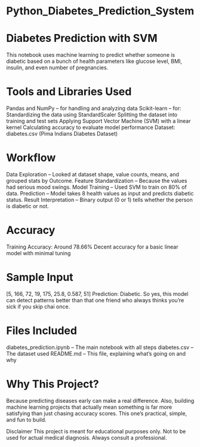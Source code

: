 # Python_Diabetes_Prediction_System
# Diabetes Prediction with SVM
This notebook uses machine learning to predict whether someone is diabetic based on a bunch of health parameters like glucose level, BMI, insulin, and even number of pregnancies. 

# Tools and Libraries Used
Pandas and NumPy – for handling and analyzing data
Scikit-learn – for:
    Standardizing the data using StandardScaler
    Splitting the dataset into training and test sets
    Applying Support Vector Machine (SVM) with a linear kernel
    Calculating accuracy to evaluate model performance
Dataset: diabetes.csv (Pima Indians Diabetes Dataset)

# Workflow
Data Exploration – Looked at dataset shape, value counts, means, and grouped stats by Outcome.
Feature Standardization – Because the values had serious mood swings.
Model Training – Used SVM to train on 80% of data.
Prediction – Model takes 8 health values as input and predicts diabetic status.
Result Interpretation – Binary output (0 or 1) tells whether the person is diabetic or not.

# Accuracy
Training Accuracy: Around 78.66%
Decent accuracy for a basic linear model with minimal tuning

# Sample Input
[5, 166, 72, 19, 175, 25.8, 0.587, 51]
Prediction: Diabetic. So yes, this model can detect patterns better than that one friend who always thinks you’re sick if you skip chai once.

# Files Included
diabetes_prediction.ipynb – The main notebook with all steps
diabetes.csv – The dataset used
README.md – This file, explaining what’s going on and why

# Why This Project?
Because predicting diseases early can make a real difference. Also, building machine learning projects that actually mean something is far more satisfying than just chasing accuracy scores. This one’s practical, simple, and fun to build.

Disclaimer
This project is meant for educational purposes only. Not to be used for actual medical diagnosis. Always consult a professional.
